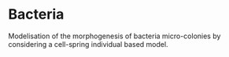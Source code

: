 # Bacteria
Modelisation of the morphogenesis of bacteria micro-colonies by considering a cell-spring individual based model. 
